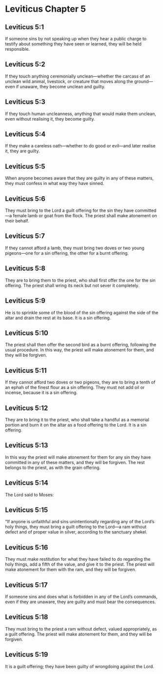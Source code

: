 # Leviticus Chapter 5

## Leviticus 5:1
If someone sins by not speaking up when they hear a public charge to testify about something they have seen or learned, they will be held responsible.

## Leviticus 5:2
If they touch anything ceremonially unclean—whether the carcass of an unclean wild animal, livestock, or creature that moves along the ground—even if unaware, they become unclean and guilty.

## Leviticus 5:3
If they touch human uncleanness, anything that would make them unclean, even without realising it, they become guilty.

## Leviticus 5:4
If they make a careless oath—whether to do good or evil—and later realise it, they are guilty.

## Leviticus 5:5
When anyone becomes aware that they are guilty in any of these matters, they must confess in what way they have sinned.

## Leviticus 5:6
They must bring to the Lord a guilt offering for the sin they have committed—a female lamb or goat from the flock. The priest shall make atonement on their behalf.

## Leviticus 5:7
If they cannot afford a lamb, they must bring two doves or two young pigeons—one for a sin offering, the other for a burnt offering.

## Leviticus 5:8
They are to bring them to the priest, who shall first offer the one for the sin offering. The priest shall wring its neck but not sever it completely.

## Leviticus 5:9
He is to sprinkle some of the blood of the sin offering against the side of the altar and drain the rest at its base. It is a sin offering.

## Leviticus 5:10
The priest shall then offer the second bird as a burnt offering, following the usual procedure. In this way, the priest will make atonement for them, and they will be forgiven.

## Leviticus 5:11
If they cannot afford two doves or two pigeons, they are to bring a tenth of an ephah of the finest flour as a sin offering. They must not add oil or incense, because it is a sin offering.

## Leviticus 5:12
They are to bring it to the priest, who shall take a handful as a memorial portion and burn it on the altar as a food offering to the Lord. It is a sin offering.

## Leviticus 5:13
In this way the priest will make atonement for them for any sin they have committed in any of these matters, and they will be forgiven. The rest belongs to the priest, as with the grain offering.

## Leviticus 5:14
The Lord said to Moses:

## Leviticus 5:15
“If anyone is unfaithful and sins unintentionally regarding any of the Lord’s holy things, they must bring a guilt offering to the Lord—a ram without defect and of proper value in silver, according to the sanctuary shekel.

## Leviticus 5:16
They must make restitution for what they have failed to do regarding the holy things, add a fifth of the value, and give it to the priest. The priest will make atonement for them with the ram, and they will be forgiven.

## Leviticus 5:17
If someone sins and does what is forbidden in any of the Lord’s commands, even if they are unaware, they are guilty and must bear the consequences.

## Leviticus 5:18
They must bring to the priest a ram without defect, valued appropriately, as a guilt offering. The priest will make atonement for them, and they will be forgiven.

## Leviticus 5:19
It is a guilt offering; they have been guilty of wrongdoing against the Lord.

